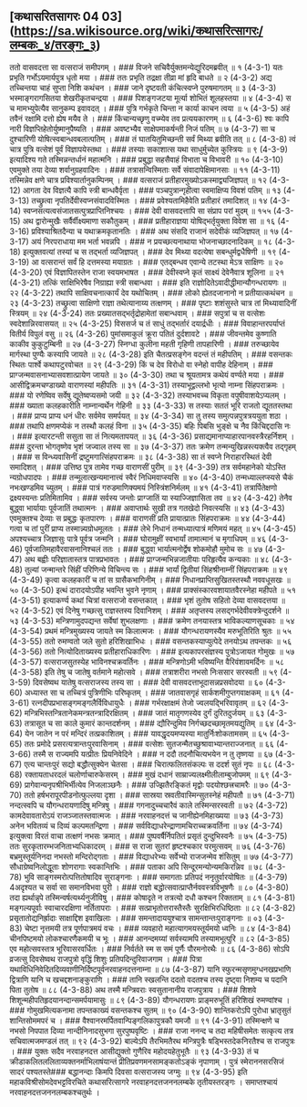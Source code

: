## [कथासरितसागरः 04 03] (https://sa.wikisource.org/wiki/कथासरित्सागरः/लम्बकः_४/तरङ्गः_३)

ततो वासवदत्ता सा वत्सराजं समीपगम् । ### विजने सचिवैर्युक्तमन्येद्युरिदमब्रवीत् ॥ १ (4-3-1)
यतः प्रभृति गर्भोऽयमार्यपुत्र धृतो मया । ### ततः प्रभृति तद्रक्षा तीव्रा मां हृदि बाधते ॥ २ (4-3-2)
अद्य तच्चिन्तया चाहं सुप्ता निशि कथंचन । ### जाने दृष्टवती कंचित्स्वप्ने पुरुषमागतम् ॥ ३ (4-3-3)
भस्माङ्गरागसितया शेखरीकृतचन्द्रया । ### पिशङ्गजटया मूर्त्या शोभितं शूलहस्तया ॥ ४ (4-3-4)
स च मामभ्युपेत्यैव सानुकम्प इवावदत् । ### पुत्रि गर्भकृते चिन्ता न कार्या काचन त्वया ॥ ५ (4-3-5)
अहं तवैनं रक्षामि दत्तो ह्येष मयैव ते । ### किंचान्यच्छृणु वच्म्येव तव प्रत्ययकारणम् ॥ ६ (4-3-6)
श्वः कापि नारी विज्ञप्तिहेतोर्युष्मानुपैष्यति । ### अवष्टभ्यैव साक्षेपमाकर्षन्ती निजं पतिम् ॥ ७ (4-3-7)
सा च दुश्चारिणी योषित्स्वबान्धवबलात्पतिम् । ### तं घातयितुमिच्छन्ती सर्वं मिथ्या ब्रवीति तत् ॥ ८ (4-3-8)
त्वं चात्र पुत्रि वत्सेशं पूर्वं विज्ञापयेस्तथा । ### तस्याः सकाशात्स यथा साधुर्मुच्येत कुस्त्रियः ॥ ९ (4-3-9)
इत्यादिश्य गते तस्मिन्नन्तर्धानं महात्मनि । ### प्रबुद्धा सहसैवाहं विभाता च विभावरी ॥ १० (4-3-10)
एवमुक्ते तया देव्या शर्वानुग्रहवादिनः । ### तत्रासन्विस्मिताः सर्वे संवादापेक्षिमानसाः ॥ ११ (4-3-11)
तस्मिन्नेव क्षणे चात्र प्रविश्यार्तानुकम्पिनम् । ### वत्सराजं प्रतीहारमुख्योऽकस्माद्व्यजिज्ञपत् ॥ १२ (4-3-12)
आगता देव विज्ञत्यै कापि स्त्री बान्धवैर्वृता । ### पञ्चपुत्रान्गृहीत्वा स्वमाक्षिप्य विवशं पतिम् ॥ १३ (4-3-13)
तच्छ्रुत्वा नृपतिर्देवीस्वप्नसंवादविस्मितः । ### प्रवेश्यतामिहैवेति प्रतीहारं तमादिशत् ॥ १४ (4-3-14)
स्वप्नसत्यत्वसंजातसत्पुत्रप्राप्तिनिश्चयः । ### देवी वासवदत्तापि सा संप्राप परां मुदम् ॥ १५५ (4-3-15)
अथ द्वारोन्मुखैः सर्वैर्वीक्ष्यमाणा सकौतुकम् । ### प्रतीहाराज्ञया योषिद्भर्तृयुक्ता विवेश सा ॥ १६ (4-3-16)
प्रविश्याश्रितदैन्या च यथाक्रमकृतानतिः । ### अथ संसदि राजानं सदेवीकं व्यजिज्ञपत् ॥ १७ (4-3-17)
अयं निरपराधाया मम भर्ता भवन्नपि । ### न प्रयच्छत्यनाथाया भोजनाच्छादनादिकम् ॥ १८ (4-3-18)
इत्युक्तवत्यां तस्यां च स तद्भर्ता व्यजिज्ञपत् । ### देव मिथ्या वदत्येषा सबन्धुर्मद्वधैषिणी ॥ १९ (4-3-19)
आ वत्सरान्तं सर्वं हि दत्तमस्या मयाग्रतः । ### एतद्बन्धव एवान्ये तटस्था मेऽत्र साक्षिणः ॥ २० (4-3-20)
एवं विज्ञापितस्तेन राजा स्वयमभाषत । ### देवीस्वप्ने कृतं साक्ष्यं देवेनैवात्र शूलिना ॥ २१ (4-3-21)
तत्किं साक्षिभिरेषैव निग्राह्या स्त्री सबान्धवा । ### इति राज्ञोदितेऽवादीद्धीमान्यौगन्धरायणः ॥ २२ (4-3-22)
तथापि साक्षिवचनात्कार्यं देव यथोचितम् । ### लोको ह्येतदजानानो न प्रतीयात्कथंचन ॥ २३ (4-3-23)
तच्छ्रुत्वा साक्षिणो राज्ञा तथेत्यानाय्य तत्क्षणम् । ### पृष्टाः शशंसुस्ते चात्र तां मिथ्यावादिनीं स्त्रियम् ॥ २४ (4-3-24)
ततः प्रख्यातसद्भर्तृद्रोहामेतां सबान्धवाम् । ### सपुत्रां च स वत्सेशः स्वदेशान्निरवासयत् ॥ २५ (4-3-25)
विससर्ज च तं साधुं तद्भर्तारं दयार्द्रधीः । ### विवाहान्तरपर्याप्तं वितीर्य विपुलं वसु ॥ २६ (4-3-26)
पुमांसमाकुलं क्रूरा पतितं दुर्दशावटे । ### जीवन्तमेव कुष्णाति काकीव कुकुटुम्बिनी ॥ २७ (4-3-27)
स्निग्धा कुलीना महती गृहिणी तापहारिणी । ### तरुच्छायेव मार्गस्था पुण्यैः कस्यापि जायते ॥ २८ (4-3-28)
इति चैतत्प्रसङ्गेन वदन्तं तं महीपतिम् । ### वसन्तकः स्थितः पार्श्वे कथापटुरवोचत ॥ २९ (4-3-29)
किं च देव विरोधो वा स्नेहो वापीह देहिनाम् । ### प्राग्जन्मवासनाभ्यासवशात्प्रायेण जायते ॥ ३० (4-3-30)
तथा च श्रूयतामत्र कथेयं वर्ण्यते मया । ### आसीद्विक्रमचण्डाख्यो वाराणस्यां महीपतिः ॥ ३१ (4-3-31)
तस्याभूद्वल्लभो भृत्यो नाम्ना सिंहपराक्रमः । ### यो रणेष्विव सर्वेषु द्यूतेष्वप्यसमो जयी ॥ ३२ (4-3-32)
तस्याभवच्च विकृता वपुषीवाशयेऽप्यलम् । ### ख्याता कलहकारीति नाम्नान्वर्थेन गेहिनी ॥ ३३ (4-3-33)
स तस्याः सततं भूरि राजतो द्यूततस्तथा । ### प्राप्य प्राप्य धनं धीरः सर्वमेव समर्पयत् ॥ ३४ (4-3-34)
सा तु तस्य समुत्पन्नपुत्रत्रययुता शठा । ### तथापि क्षणमप्येकं न तस्थौ कलहं विना ॥ ३५ (4-3-35)
बहिः पिबसि भुङ्क्षे च नैव किंचिद्ददासि नः । ### इत्यारटन्ती ससुता सा तं नित्यमतापयत् ॥ ३६ (4-3-36)
प्रसाद्यमानाप्याहारपानवस्त्रैरहर्निशम् । ### दुरन्ता भोगतृष्णेव भृशं जज्वाल तस्य सा ॥ ३७ (4-3-37)
ततः क्रमेण तन्मन्युखिन्नस्त्यक्त्वैव तद्गृहम् । ### स विन्ध्यवासिनीं द्रष्टुमगात्सिंहपराक्रमः ॥ ३८ (4-3-38)
सा तं स्वप्ने निराहारस्थितं देवी समादिशत् । ### उत्तिष्ठ पुत्र तामेव गच्छ वाराणसीं पुरीम् ॥ ३९ (4-3-39)
तत्र सर्वमहानेको योऽस्ति न्यग्रोधपादपः । ### तन्मूलात्खन्यमानात्त्वं स्वैरं निधिमवाप्स्यसि ॥ ४० (4-3-40)
तन्मध्याल्लप्स्यसे चैकं नभःखण्डमिव च्युतम् । ### पात्रं गरुडमाणिक्यमयं निस्त्रिंशनिर्मलम् ॥ ४१ (4-3-41)
तत्रार्पितेक्षणो द्रक्ष्यस्यन्तः प्रतिमितामिव । ### सर्वस्य जन्तोः प्राग्जातिं या स्याज्जिज्ञासिता तव ॥ ४२ (4-3-42)
तेनैव बुद्ध्वा भार्यायाः पूर्वजातिं तथात्मनः । ### अवाप्तार्थः सुखी तत्र गतखेदो निवत्स्यसि ॥ ४३ (4-3-43)
एवमुक्तश्च देव्याः स प्रबुद्धः कृतपारणः । ### वाराणसीं प्रति प्रायात्प्रातः सिंहपराक्रमः ॥ ४४ (4-3-44)
गत्वा च तां पुरीं प्राप्य तस्मान्न्यग्रोधमूलतः । ### लेभे निधानं तन्मध्यात्पात्रं मणिमयं महत् ॥ ४५ (4-3-45)
अपश्यच्चात्र जिज्ञासुः पात्रे पूर्वत्र जन्मनि । ### घोरामुक्षीं स्वभार्यां तामात्मानं च मृगाधिपम् ॥ ४६ (4-3-46)
पूर्वजातिमहावैरवासनानिश्चलं ततः । ### बुद्ध्वा भार्यात्मनोर्द्वेष शोकमोहौ मुमोच सः ॥ ४७ (4-3-47)
अथ बह्वीः परिज्ञातास्तत्र पात्रप्रभावतः । ### प्राग्जन्मभिन्नजातीयाः परिहृत्यैव कन्यकाः ॥ ४८ (4-3-48)
तुल्यां जन्मान्तरे सिंहीं परिणिन्ये विचिन्त्य सः । ### भार्यां द्वितीयां सिंहश्रीनाम्नीं सिंहपराक्रमः ॥ ४९ (4-3-49)
कृत्वा कलहकारीं च तां स ग्रासैकभागिनीम् । ### निधानप्राप्तिसुखितस्तस्थौ नववधूसखः ॥ ५० (4-3-50)
इत्थं दारादयोऽपीह भवन्ति भुवने नृणाम् । ### प्राक्संस्कारवशायातवैरस्नेहा महीपते ॥ ५१ (4-3-51)
इत्याकर्ण्य कथां चित्रां वत्सराजो वसन्तकात् । ### भृशं तुतोष सहितो देव्या वासवदत्तया ॥ ५२ (4-3-52)
एवं दिनेषु गच्छत्सु राज्ञस्तस्य दिवानिशम् । ### अतृप्तस्य लसद्गर्भदेवीवक्त्रेन्दुदर्शने ॥ ५३ (4-3-53)
मन्त्रिणामुदपद्यन्त सर्वेषां शुभलक्षणाः । ### क्रमेण तनयास्तत्र भाविकल्याणसूचकाः ॥ ५४ (4-3-54)
प्रथमं मन्त्रिमुख्यस्य जायते स्म किलात्मजः । ### यौगन्धरायणस्यैव मरुभूतिरिति श्रुतः ॥ ५५ (4-3-55)
ततो रुमण्वतो जले सुतो हरिशिखाभिधः । ### वसन्तकस्याप्युत्पेदे तनयोऽथ तपन्तकः ॥ ५६ (4-3-56)
ततो नित्योदिताख्यस्य प्रतीहाराधिकारिणः । ### इत्यकापरसंज्ञस्य पुत्रोऽजायत गोमुखः ॥ ५७ (4-3-57)
वत्सराजसुतस्येह भाविनश्चक्रवर्तिनः । ### मन्त्रिणोऽमी भविष्यन्ति वैरिवंशावमर्दिनः ॥ ५८ (4-3-58)
इति तेषु च जातेषु वर्तमाने महोत्सवे । ### तत्राशरीरा नभसो निःससार सरस्वती ॥ ५९ (4-3-59)
दिवसेष्वथ यातेषु वत्सराजस्य तस्य सा । ### देवी वासवदत्ताभूदासन्नप्रसवोदया ॥ ६० (4-3-60)
अध्यास्त सा च तच्चित्रं पुत्रिणीभिः परिष्कृतम् । ### जातवासगृहं सार्कशमीगुप्तगवाक्षकम् ॥ ६१ (4-3-61)
रत्नदीपप्रभासङ्गमङ्गलैर्विविधायुधैः । ### गर्भरक्षाक्षमं तेजो ज्वलयद्भिरिवावृतम् ॥ ६२ (4-3-62)
मन्त्रिभिस्तन्त्रितानेकमन्त्रतन्त्रादिरक्षितम् । ### जातं मातृगणस्येव दुर्गं दुरितदुर्जयम् ॥ ६३ (4-3-63)
तत्रासूत च सा काले कुमारं कान्तदर्शनम् । ### द्यौरिन्दुमिव निर्गच्छदच्छामृतमयद्युतिम् ॥ ६४ (4-3-64)
येन जातेन न परं मन्दिरं तत्प्रकाशितम् । ### यावद्धृदयमप्यस्या मातुर्निःशोकतामसम् ॥ ६५ (4-3-65)
ततः प्रमोदे प्रसरत्यत्रान्तःपुरवासिनाम् । ### वत्सेशः सुतजन्मैतच्छुश्रावाभ्यान्तराज्जनात् ॥ ६६ (4-3-66)
तस्मै स राज्यमपि यत्प्रीतः प्रियनिवेदिने । ### न ददौ तदनौचित्यभयेन न तु तृष्णया ॥ ६७ (4-3-67)
एत्य चान्तःपुरं सद्यो बद्धौत्सुक्येन चेतसा । ### चिरात्फलितसंकल्पः स ददर्श सुतं नृपः ॥ ६८ (4-3-68)
रक्तायताधरदलं चलोर्णाचारुकेसरम् । ### मुखं दधानं साम्राज्यलक्ष्मीलीलाम्बुजोपमम् ॥ ६९ (4-3-69)
प्रागेवान्यनृपश्रीभिर्भीत्येव निजलाञ्छनैः । ### उज्झितैरङ्कितं मृद्वोः पदयोश्छत्त्रचामरैः ॥ ७० (4-3-70)
ततो हर्षभरापूरपीडनोत्फुल्लया दृशा । ### सास्रया स्रवतीवास्मिन्सुतस्नेहं महीपतौ ॥ ७१ (4-3-71)
नन्दत्स्वपि च यौगन्धरायणादिषु मन्त्रिषु । ### गगनादुच्चचारैवं काले तस्मिन्सरस्वती ॥ ७२ (4-3-72)
कामदेवावतारोऽयं राजञ्जातस्तवात्मजः । ### नरवाहनदत्तं च जानीह्येनमिहाख्यया ॥ ७३ (4-3-73)
अनेन भवितव्यं च दिव्यं कल्पमतन्द्रिणा । ### सर्वविद्याधरेन्द्राणामचिराच्चक्रवर्तिना ॥ ७४ (4-3-74)
इत्युक्त्वा विरतं वाचा तत्क्षणं नभसः क्रमात् । ### पुष्पवर्षैर्निपतितं प्रसृतं दुन्दुभिस्वनैः ॥ ७५ (4-3-75)
ततः सुरकृतारम्भजनिताभ्यधिकादरम् । ### स राजा सुतरां हृष्टश्चकार परमुत्सवम् ॥ ७६ (4-3-76)
बभ्रमुस्तूर्यनिनदा नभस्तो मन्दिरोद्गताः । ### विद्याधरेभ्यः सर्वेभ्यो राजजन्मेव शंसितुम् ॥ ७७ (4-3-77)
सौधाग्रेष्वनिलोद्धूताः शोणरागाः स्वकान्तिभिः । ### पताका अपि सिन्दूरमन्योन्यमकिरन्निव ॥ ७८ (4-3-78)
भुवि साङ्गस्मरोत्पत्तितोषादिव सुराङ्गनाः । ### समागताः प्रतिपदं ननृतुर्वारयोषितः ॥  (4-3-79)
4अदृश्यत च सर्वा सा समानविभवा पुरी । ### राज्ञो बद्धोत्सवात्प्राप्तैर्नववस्त्रविभूषणैः ॥ ८० (4-3-80)
तदा ह्यर्थान्नृपे तस्मिन्वर्षत्यर्थ्यनुजीविषु । ### कोषादृते न तत्रत्यो दधौ कश्चन रिक्तताम् ॥ ८१ (4-3-81)
मङ्गल्यपूर्वाः स्वाचारदक्षिणा नर्तितापराः । ### सत्प्राभृतोत्तरास्तैस्तैः सुरक्षिभिरधिष्ठिताः ॥ ८२ (4-3-82)
प्रसृतातोद्यनिर्ह्रादाः साक्षाद्दिश इवाखिलाः । ### समन्तादाययुश्चात्र सामन्तान्तःपुराङ्गनाः ॥ ०३ (4-3-83)
चेष्टा नृत्तमयी तत्र पूर्णपात्रमयं वचः । ### व्यवहारो महात्यागमयस्तूर्यमयो ध्वनिः ॥ ८४ (4-3-84)
चीनपिष्टमयो लोकश्चारणैकमयी च भूः । ### आनन्दमय्यां सर्वस्यामपि तस्यामभूत्पुरि ॥ ८२ (4-3-85)
एव महोत्सवस्तत्र भूरिवासरवर्धितः । ### निर्वर्तते स्म स समं पूर्णैः पौरमनोरथैः ॥ ८६ (4-3-86)
सोऽपि व्रजत्सु दिवसेष्वथ राजपुत्रो वृद्धिं शिशुः प्रतिपदिन्दुरिवाजगाम । ### पित्रा यथाविधिनिवेदितदिव्यवाणीनिर्दिष्टपूर्वनरवाहनदत्तनाम्ना ॥ ८७ (4-3-87)
यानि स्फुरन्मसृणमुग्धनखप्रभाणि द्वित्राणि यानि च खचद्दशनाङ्कुराणि । ### तानि स्खलन्ति ददतो वदतश्च तस्य दृष्ट्वा निशम्य च पदानि पिता तुतोष ॥ ८८ (4-3-88)
अथ तस्मै मन्त्रिवराः स्वसुतानानीय राजपुत्राय । ### शिशवे शिशून्महीपतिहृदयानन्दान्समर्पयामासुः ॥ ८९ (4-3-89)
यौगन्धरायणः प्राङ्मरुभूतिं हरिशिखं रुमण्वांश्च । ### गोमुखमित्यकनामा तपन्तकाख्यं वसन्तकश्च सुतम् ॥ ९० (4-3-90)
शान्तिकरोऽपि पुरोधा भ्रातृसुतं शान्तिसोममपरं च । ### वैश्वानरमर्पितवान्पिङ्गलिकापुत्रकौ यमजौ ॥ ९१ (4-3-91)
तस्मिन्क्षणे च नभसो निपपात दिव्या नान्दीनिनादसुभगा सुरपुष्पवृष्टिः । ### राजा ननन्द च तदा महिषीसमेतः सत्कृत्य तत्र सचिवात्मजमण्डलं तत् ॥ ९२ (4-3-92)
बाल्येऽपि तैरभिमतैरथ मन्त्रिपुत्रैः षड्भिस्तदेकनिरतैश्च स राजपुत्रः । ### युक्तः सदैव नरवाहनदत्त आसीद्युक्तो गुणैरिव महोदयहेतुभूतैः ॥ ९३ (4-3-93)
तं च क्रीडाकलितललिताव्यक्तनर्माभिलाषंयान्तं प्रीतिप्रवणमनसामङ्कतोऽङ्कं नृपाणाम् । पुत्रं स्मेराननसरसिजं सादरं पश्यतस्ते### बद्धानन्दाः किमपि दिवसा वत्सराजस्य जग्मुः ॥ ९४ (4-3-95)
इति महाकविश्रीसोमदेवभट्टविरचिते कथासरित्सागरे नरवाहनदत्तजननलम्बके तृतीयस्तरङ्गः । समाप्तश्चायं नरवाहनदत्तजननलम्बकश्चतुर्थः । 